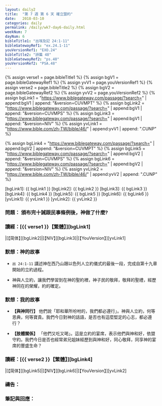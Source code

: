 ```yaml
---
layout: daily2
title:  "第 7 週 第 6 天 確立盟約"
date:   2018-03-10
categories: daily
permalink: /daily/wk7-day6-daily.html
weekNum: 7
dayNum: 6
bibleTitle1: "出埃及記 24:1-11"
bibleGatewayRef1: "ex.24.1-11"
youVersionRef1: "EXO.24"
bibleTitle2: "詩篇 48"
bibleGatewayRef2: "ps.48"
youVersionRef2: "PSA.48"
---
```


{% assign verse1 = page.bibleTitle1 %}
{% assign bgV1 = page.bibleGatewayRef1 %}
{% assign yvV1 = page.youVersionRef1 %}
{% assign verse2 = page.bibleTitle2 %}
{% assign bgV2 = page.bibleGatewayRef2 %}
{% assign yvV2 = page.youVersionRef2 %}
{% assign bgLink1 = "https://www.biblegateway.com/passage/?search=" | append:bgV1 | append: "&version=CUVMPT" %}
{% assign bgLink2 = "https://www.biblegateway.com/passage/?search=" | append:bgV1 | append: "&version=CUVMPS" %}
{% assign bgLink3 = "https://www.biblegateway.com/passage/?search=" | append:bgV1 | append: "&version=NIV" %}
{% assign yvLink1 = "https://www.bible.com/zh-TW/bible/46/" | append:yvV1 | append: ".CUNP" %}

{% assign bgLink4 = "https://www.biblegateway.com/passage/?search=" | append:bgV2 | append: "&version=CUVMPT" %}
{% assign bgLink5 = "https://www.biblegateway.com/passage/?search=" | append:bgV2 | append: "&version=CUVMPS" %}
{% assign bgLink6 = "https://www.biblegateway.com/passage/?search=" | append:bgV2 | append: "&version=NIV" %}
{% assign yvLink2 = "https://www.bible.com/zh-TW/bible/46/" | append:yvV2 | append: ".CUNP" %}

[bgLink1]: {{ bgLink1 }}
[bgLink2]: {{ bgLink2 }}
[bgLink3]: {{ bgLink3 }}
[bgLink4]: {{ bgLink4 }}
[bgLink5]: {{ bgLink5 }}
[bgLink6]: {{ bgLink6 }}
[yvLink1]: {{ yvLink1 }}
[yvLink2]: {{ yvLink2 }}



### 問題： 頒布完十誡跟民事條例後，神做了什麼?

### 讀經：[{{ verse1 }}【繁體】][bgLink1] 

|[【简体】][bgLink2]|[【NIV】][bgLink3]|[【YouVersion】][yvLink1] 

### 默想：神的故事 
+ `出 24:1-11` 講述神在西乃山跟以色列人立約儀式的最後一段，完成自第十九章開始的立約過程。

+ 神與人立約，讓我們學習到在神的聖約裡，神子民的敬拜，敬拜的聖禮，經歷神同在的榮耀，約的確定。

### 默想：我的故事 
+ **【與神同行】** 
他們說「耶和華所吩咐的，我們都必遵行」。神與人立約，何等恩典，何等寶貴。我們今日對神的話語，是否也有這麼堅定的心志，都必遵行？

+ **【肢體關係】** 
「他們又吃又喝」。這是立約的宴席，表示他們與神和好，依盟守約。我們今日是否也經常弟兄姐妹經歷到與神和好，同心敬拜，同享神的宴席的豐盛生命？

### 讀經：[{{ verse2 }}【繁體】][bgLink4]

|[【简体】][bgLink5]|[【NIV】][bgLink6]|[【YouVersion】][yvLink2]

### 禱告：

### 筆記與回應：
